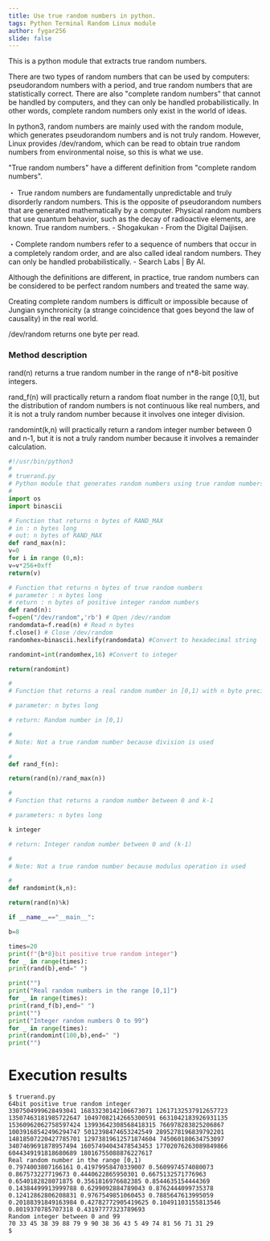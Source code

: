 ```yaml
---
title: Use true random numbers in python.
tags: Python Terminal Random Linux module
author: fygar256
slide: false
---
```

This is a python module that extracts true random numbers.

There are two types of random numbers that can be used by computers: pseudorandom numbers with a period, and true random numbers that are statistically correct. There are also "complete random numbers" that cannot be handled by computers, and they can only be handled probabilistically. In other words, complete random numbers only exist in the world of ideas.

In python3, random numbers are mainly used with the random module, which generates pseudorandom numbers and is not truly random. However, Linux provides /dev/random, which can be read to obtain true random numbers from environmental noise, so this is what we use.

"True random numbers" have a different definition from "complete random numbers".

・ True random numbers are fundamentally unpredictable and truly disorderly random numbers. This is the opposite of pseudorandom numbers that are generated mathematically by a computer. Physical random numbers that use quantum behavior, such as the decay of radioactive elements, are known. True random numbers. - Shogakukan - From the Digital Daijisen.

・Complete random numbers refer to a sequence of numbers that occur in a completely random order, and are also called ideal random numbers. They can only be handled probabilistically. - Search Labs | By AI.

Although the definitions are different, in practice, true random numbers can be considered to be perfect random numbers and treated the same way.

Creating complete random numbers is difficult or impossible because of Jungian synchronicity (a strange coincidence that goes beyond the law of causality) in the real world.

/dev/random returns one byte per read.

### Method description

rand(n) returns a true random number in the range of n*8-bit positive integers.

rand_f(n) will practically return a random float number in the range [0,1], but the distribution of random numbers is not continuous like real numbers, and it is not a truly random number because it involves one integer division.

randomint(k,n) will practically return a random integer number between 0 and n-1, but it is not a truly random number because it involves a remainder calculation.

```truerand.py
#!/usr/bin/python3
#
# truerand.py
# Python module that generates random numbers using true random numbers from /dev/random
#
import os
import binascii

# Function that returns n bytes of RAND_MAX
# in : n bytes long
# out: n bytes of RAND_MAX
def rand_max(n):
v=0
for i in range (0,n):
v=v*256+0xff
return(v)

# Function that returns n bytes of true random numbers
# parameter : n bytes long
# return : n bytes of positive integer random numbers
def rand(n):
f=open("/dev/random",'rb') # Open /dev/random
randomdata=f.read(n) # Read n bytes
f.close() # Close /dev/random
randomhex=binascii.hexlify(randomdata) #Convert to hexadecimal string

randomint=int(randomhex,16) #Convert to integer

return(randomint)

#
# Function that returns a real random number in [0,1) with n byte precision

# parameter: n bytes long

# return: Random number in [0,1)

#
# Note: Not a true random number because division is used

#
def rand_f(n):

return(rand(n)/rand_max(n))

#
# Function that returns a random number between 0 and k-1

# parameters: n bytes long

k integer

# return: Integer random number between 0 and (k-1)

#
# Note: Not a true random number because modulus operation is used

#
def randomint(k,n):

return(rand(n)%k)

if __name__=="__main__":

b=8

times=20
print(f"{b*8}bit positive true random integer")
for _ in range(times):
print(rand(b),end=" ")

print("")
print("Real random numbers in the range [0,1]")
for _ in range(times):
print(rand_f(b),end=" ")
print("")
print("Integer random numbers 0 to 99")
for _ in range(times):
print(randomint(100,b),end=" ")
print("")

```

# Execution results

```
$ truerand.py
64bit positive true random integer
3307504999628493041 16833230142106673071 12617132537912657723 13507463181985722647 10497082142665300591 6631042183926931135 15360962062758597424 13993642308568418315 766978283825206867 10039168542496294747 5012398474653242549 2895278196839792201 14818507220427785701 12973819612571874604 745060180634753097 3407469691878957494 16057494043478543453 17702076263089849866 6044349191818680689 18016755088876227617
Real random number in the range [0,1)
0.7974003807166161 0.41979958470339007 0.5609974574080073 0.867573227719673 0.4440622865950301 0.6675132571776963 0.6540182828071875 0.3561816976682385 0.8544635154444369 0.14384499913999788 0.6299092884789043 0.8762444099735378 0.12412862806208831 0.9767549851060453 0.7885647613995059 0.20188391849163984 0.42782772905419625 0.10491103155813546 0.8019370785707318 0.43197777323789693
Random integer between 0 and 99
70 33 45 38 39 88 79 9 90 38 36 43 5 49 74 81 56 71 31 29
$
```
